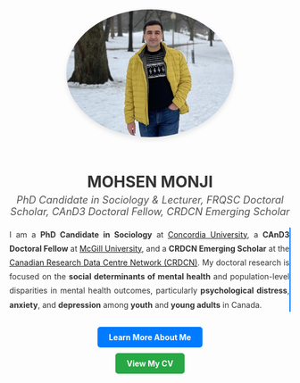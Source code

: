 <style>
  /* Style for the word-by-word animation */
  .animated-text {
    display: inline-block;
    overflow: hidden;
    white-space: nowrap;
    border-right: 2px solid #007bff;
    animation: typing 8s steps(80, end), blink 0.5s step-end infinite;
    font-size: 18px;
    max-width: 100%; /* Ensure responsive text wrapping */
  }

  /* Typing animation for multiple lines */
  .animated-text-wrapper {
    display: inline-block;
    white-space: normal;
    overflow: hidden;
    border-right: 2px solid #007bff;
    animation: typing-multiline 8s steps(80, end), blink 0.5s step-end infinite;
  }

  @keyframes typing-multiline {
    from {
      max-height: 0;
    }
    to {
      max-height: 100%;
    }
  }

  /* Blinking cursor */
  @keyframes blink {
    from,
    to {
      border-color: transparent;
    }
    50% {
      border-color: #007bff;
    }
  }
</style>

<div style="text-align: center; margin-top: 50px;">
  <!-- Profile Image -->
  <img src="images/profile.PNG" alt="Profile Picture of Mohsen Monji" style="max-width: 300px; height: auto; border-radius: 50%; margin-bottom: 20px; box-shadow: 0px 4px 10px rgba(0, 0, 0, 0.1);">
  
  <!-- Name -->
  <h1 style="color: #333; margin-bottom: 5px;">MOHSEN MONJI</h1>
  
  <!-- Subtitle -->
  <p style="font-style: italic; font-size: 18px; margin-top: 5px; color: #555;">
    PhD Candidate in Sociology & Lecturer, FRQSC Doctoral Scholar, CAnD3 Doctoral Fellow, CRDCN Emerging Scholar
  </p>
 
  <!-- Animated Multiline Description -->
  <p style="max-width: 700px; margin: 0 auto; color: #333; text-align: justify; line-height: 1.8;">
    <span class="animated-text-wrapper">
      I am a <strong>PhD Candidate in Sociology</strong> at <a href="https://www.concordia.ca/artsci/sociology-anthropology.html" target="_blank">Concordia University</a>, 
      a <strong>CAnD3 Doctoral Fellow</strong> at <a href="https://www.mcgill.ca/cand3/our-people/fellows-2024-25" target="_blank">McGill University</a>, 
      and a <strong>CRDCN Emerging Scholar</strong> at the <a href="https://crdcn.ca" target="_blank">Canadian Research Data Centre Network (CRDCN)</a>. 
      My doctoral research is focused on the <strong>social determinants of mental health</strong> and population-level disparities in mental health outcomes, 
      particularly <strong>psychological distress</strong>, <strong>anxiety</strong>, and <strong>depression</strong> among <strong>youth</strong> and <strong>young adults</strong> in Canada.
    </span>
  </p>
  
  <!-- Buttons -->
  <div style="margin-top: 20px;">
    <a href="/about-me/" style="display: inline-block; padding: 10px 20px; background-color: #007BFF; color: white; text-decoration: none; border-radius: 5px; font-weight: bold; margin-bottom: 10px;">Learn More About Me</a><br>
    <a href="/curriculum/" style="display: inline-block; padding: 10px 20px; background-color: #28A745; color: white; text-decoration: none; border-radius: 5px; font-weight: bold;">View My CV</a>
  </div>
</div>
